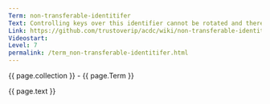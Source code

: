```yaml
---
Term: non-transferable-identitifer
Text: Controlling keys over this identifier cannot be rotated and therefore this identifier is non-transferable to other control
Link: https://github.com/trustoverip/acdc/wiki/non-transferable-identitifer
Videostart: 
Level: 7
permalink: /term_non-transferable-identitifer.html
---
```


{{ page.collection }} - {{ page.Term }}

   {{ page.text }}


